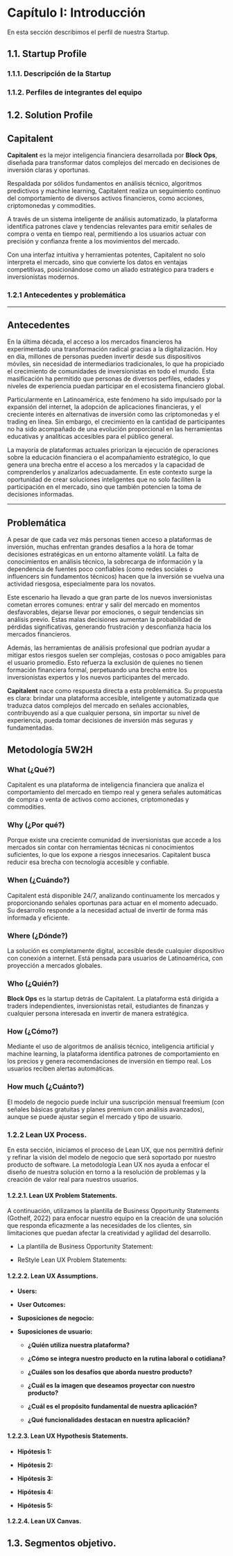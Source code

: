 # Capítulo I: Introducción

En esta sección describimos el perfil de nuestra Startup.

## 1.1. Startup Profile


### 1.1.1. Descripción de la Startup

### 1.1.2. Perfiles de integrantes del equipo


## 1.2. Solution Profile

## Capitalent

**Capitalent** es la mejor inteligencia financiera desarrollada por **Block Ops**, diseñada para transformar datos complejos del mercado en decisiones de inversión claras y oportunas.

Respaldada por sólidos fundamentos en análisis técnico, algoritmos predictivos y machine learning, Capitalent realiza un seguimiento continuo del comportamiento de diversos activos financieros, como acciones, criptomonedas y commodities.

A través de un sistema inteligente de análisis automatizado, la plataforma identifica patrones clave y tendencias relevantes para emitir señales de compra o venta en tiempo real, permitiendo a los usuarios actuar con precisión y confianza frente a los movimientos del mercado.

Con una interfaz intuitiva y herramientas potentes, Capitalent no solo interpreta el mercado, sino que convierte los datos en ventajas competitivas, posicionándose como un aliado estratégico para traders e inversionistas modernos.

### 1.2.1 Antecedentes y problemática

---

## Antecedentes

En la última década, el acceso a los mercados financieros ha experimentado una transformación radical gracias a la digitalización. Hoy en día, millones de personas pueden invertir desde sus dispositivos móviles, sin necesidad de intermediarios tradicionales, lo que ha propiciado el crecimiento de comunidades de inversionistas en todo el mundo. Esta masificación ha permitido que personas de diversos perfiles, edades y niveles de experiencia puedan participar en el ecosistema financiero global.

Particularmente en Latinoamérica, este fenómeno ha sido impulsado por la expansión del internet, la adopción de aplicaciones financieras, y el creciente interés en alternativas de inversión como las criptomonedas y el trading en línea. Sin embargo, el crecimiento en la cantidad de participantes no ha sido acompañado de una evolución proporcional en las herramientas educativas y analíticas accesibles para el público general.

La mayoría de plataformas actuales priorizan la ejecución de operaciones sobre la educación financiera o el acompañamiento estratégico, lo que genera una brecha entre el acceso a los mercados y la capacidad de comprenderlos y analizarlos adecuadamente. En este contexto surge la oportunidad de crear soluciones inteligentes que no solo faciliten la participación en el mercado, sino que también potencien la toma de decisiones informadas.

---

## Problemática

A pesar de que cada vez más personas tienen acceso a plataformas de inversión, muchas enfrentan grandes desafíos a la hora de tomar decisiones estratégicas en un entorno altamente volátil. La falta de conocimientos en análisis técnico, la sobrecarga de información y la dependencia de fuentes poco confiables (como redes sociales o influencers sin fundamentos técnicos) hacen que la inversión se vuelva una actividad riesgosa, especialmente para los novatos.

Este escenario ha llevado a que gran parte de los nuevos inversionistas cometan errores comunes: entrar y salir del mercado en momentos desfavorables, dejarse llevar por emociones, o seguir tendencias sin análisis previo. Estas malas decisiones aumentan la probabilidad de pérdidas significativas, generando frustración y desconfianza hacia los mercados financieros.

Además, las herramientas de análisis profesional que podrían ayudar a mitigar estos riesgos suelen ser complejas, costosas o poco amigables para el usuario promedio. Esto refuerza la exclusión de quienes no tienen formación financiera formal, perpetuando una brecha entre los inversionistas expertos y los nuevos participantes del mercado.

**Capitalent** nace como respuesta directa a esta problemática. Su propuesta es clara: brindar una plataforma accesible, inteligente y automatizada que traduzca datos complejos del mercado en señales accionables, contribuyendo así a que cualquier persona, sin importar su nivel de experiencia, pueda tomar decisiones de inversión más seguras y fundamentadas.

## Metodología 5W2H

### **What (¿Qué?)**
Capitalent es una plataforma de inteligencia financiera que analiza el comportamiento del mercado en tiempo real y genera señales automáticas de compra o venta de activos como acciones, criptomonedas y commodities.

### **Why (¿Por qué?)**
Porque existe una creciente comunidad de inversionistas que accede a los mercados sin contar con herramientas técnicas ni conocimientos suficientes, lo que los expone a riesgos innecesarios. Capitalent busca reducir esa brecha con tecnología accesible y confiable.

### **When (¿Cuándo?)**
Capitalent está disponible 24/7, analizando continuamente los mercados y proporcionando señales oportunas para actuar en el momento adecuado. Su desarrollo responde a la necesidad actual de invertir de forma más informada y eficiente.

### **Where (¿Dónde?)**
La solución es completamente digital, accesible desde cualquier dispositivo con conexión a internet. Está pensada para usuarios de Latinoamérica, con proyección a mercados globales.

### **Who (¿Quién?)**
**Block Ops** es la startup detrás de Capitalent. La plataforma está dirigida a traders independientes, inversionistas retail, estudiantes de finanzas y cualquier persona interesada en invertir de manera estratégica.

### **How (¿Cómo?)**
Mediante el uso de algoritmos de análisis técnico, inteligencia artificial y machine learning, la plataforma identifica patrones de comportamiento en los precios y genera recomendaciones de inversión en tiempo real. Los usuarios reciben alertas automáticas.

### **How much (¿Cuánto?)**
El modelo de negocio puede incluir una suscripción mensual freemium (con señales básicas gratuitas y planes premium con análisis avanzados), aunque se puede ajustar según el mercado y tipo de usuario.

### 1.2.2 Lean UX Process.

En esta sección, iniciamos el proceso de Lean UX, que nos permitirá definir y refinar la visión del modelo de negocio que será soportado por nuestro producto de software. La metodología Lean UX nos ayuda a enfocar el diseño de nuestra solución en torno a la resolución de problemas y la creación de valor real para nuestros usuarios.


#### 1.2.2.1. Lean UX Problem Statements.

A continuación, utilizamos la plantilla de Business Opportunity Statements (Gothelf, 2022) para enfocar nuestro equipo en la creación de una solución que responda eficazmente a las necesidades de los clientes, sin limitaciones que puedan afectar la creatividad y agilidad del desarrollo.

- La plantilla de Business Opportunity Statement:

- ReStyle Lean UX Problem Statements:


#### 1.2.2.2. Lean UX Assumptions.


- **Users:**


- **User Outcomes:**


- **Suposiciones de negocio:**

- **Suposiciones de usuario:**

    - **¿Quién utiliza nuestra plataforma?**

    - **¿Cómo se integra nuestro producto en la rutina laboral o cotidiana?**

    - **¿Cuáles son los desafíos que aborda nuestro producto?**

    - **¿Cuál es la imagen que deseamos proyectar con nuestro producto?**

    - **¿Cuál es el propósito fundamental de nuestra aplicación?**

    - **¿Qué funcionalidades destacan en nuestra aplicación?**


#### 1.2.2.3. Lean UX Hypothesis Statements.



- **Hipótesis 1:**

- **Hipótesis 2:**

- **Hipótesis 3:**
 
- **Hipótesis 4:**

- **Hipótesis 5:**


#### 1.2.2.4. Lean UX Canvas.



## 1.3. Segmentos objetivo.

